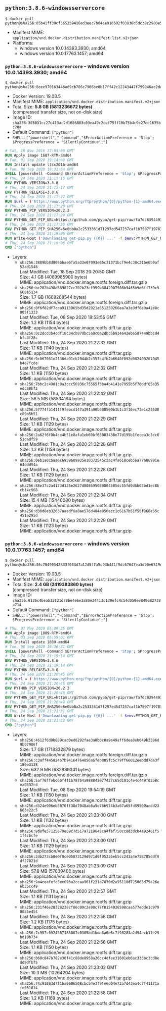 ## `python:3.8.6-windowsservercore`

```console
$ docker pull python@sha256:05b41ff30cf565259416ed3eec7b04ee916592f03838d5dc39c2980e550e4b86
```

-	Manifest MIME: `application/vnd.docker.distribution.manifest.list.v2+json`
-	Platforms:
	-	windows version 10.0.14393.3930; amd64
	-	windows version 10.0.17763.1457; amd64

### `python:3.8.6-windowsservercore` - windows version 10.0.14393.3930; amd64

```console
$ docker pull python@sha256:8eee970163446ad9cb786c7966be8b17ff42c12243447f799946ae2dac02746a
```

-	Docker Version: 19.03.5
-	Manifest MIME: `application/vnd.docker.distribution.manifest.v2+json`
-	Total Size: **5.8 GB (5813236672 bytes)**  
	(compressed transfer size, not on-disk size)
-	Image ID: `sha256:305031cc27c413ac2d1686883c09ea49c2cef75ff10b75b4c9e27ee1635bc78a`
-	Default Command: `["python"]`
-	`SHELL`: `["powershell","-Command","$ErrorActionPreference = 'Stop'; $ProgressPreference = 'SilentlyContinue';"]`

```dockerfile
# Sat, 19 Nov 2016 17:05:00 GMT
RUN Apply image 1607-RTM-amd64
# Tue, 01 Sep 2020 19:14:00 GMT
RUN Install update ltsc2016-amd64
# Tue, 08 Sep 2020 19:31:34 GMT
SHELL [powershell -Command $ErrorActionPreference = 'Stop'; $ProgressPreference = 'SilentlyContinue';]
# Thu, 24 Sep 2020 21:15:16 GMT
ENV PYTHON_VERSION=3.8.6
# Thu, 24 Sep 2020 21:15:17 GMT
ENV PYTHON_RELEASE=3.8.6
# Thu, 24 Sep 2020 21:17:27 GMT
RUN $url = ('https://www.python.org/ftp/python/{0}/python-{1}-amd64.exe' -f $env:PYTHON_RELEASE, $env:PYTHON_VERSION); 	Write-Host ('Downloading {0} ...' -f $url); 	[Net.ServicePointManager]::SecurityProtocol = [Net.SecurityProtocolType]::Tls12; 	Invoke-WebRequest -Uri $url -OutFile 'python.exe'; 		Write-Host 'Installing ...'; 	Start-Process python.exe -Wait 		-ArgumentList @( 			'/quiet', 			'InstallAllUsers=1', 			'TargetDir=C:\Python', 			'PrependPath=1', 			'Shortcuts=0', 			'Include_doc=0', 			'Include_pip=0', 			'Include_test=0' 		); 		$env:PATH = [Environment]::GetEnvironmentVariable('PATH', [EnvironmentVariableTarget]::Machine); 		Write-Host 'Verifying install ...'; 	Write-Host '  python --version'; python --version; 		Write-Host 'Removing ...'; 	Remove-Item python.exe -Force; 		Write-Host 'Complete.'
# Thu, 24 Sep 2020 21:17:28 GMT
ENV PYTHON_PIP_VERSION=20.2.3
# Thu, 24 Sep 2020 21:17:29 GMT
ENV PYTHON_GET_PIP_URL=https://github.com/pypa/get-pip/raw/fa7dc83944936bf09a0e4cb5d5ec852c0d256599/get-pip.py
# Thu, 24 Sep 2020 21:17:30 GMT
ENV PYTHON_GET_PIP_SHA256=6e0bb0a2c2533361d7f297ed547237caf1b7507f197835974c0dd7eba998c53c
# Thu, 24 Sep 2020 21:19:05 GMT
RUN Write-Host ('Downloading get-pip.py ({0}) ...' -f $env:PYTHON_GET_PIP_URL); 	[Net.ServicePointManager]::SecurityProtocol = [Net.SecurityProtocolType]::Tls12; 	Invoke-WebRequest -Uri $env:PYTHON_GET_PIP_URL -OutFile 'get-pip.py'; 	Write-Host ('Verifying sha256 ({0}) ...' -f $env:PYTHON_GET_PIP_SHA256); 	if ((Get-FileHash 'get-pip.py' -Algorithm sha256).Hash -ne $env:PYTHON_GET_PIP_SHA256) { 		Write-Host 'FAILED!'; 		exit 1; 	}; 		Write-Host ('Installing pip=={0} ...' -f $env:PYTHON_PIP_VERSION); 	python get-pip.py 		--disable-pip-version-check 		--no-cache-dir 		('pip=={0}' -f $env:PYTHON_PIP_VERSION) 	; 	Remove-Item get-pip.py -Force; 		Write-Host 'Verifying pip install ...'; 	pip --version; 		Write-Host 'Complete.'
# Thu, 24 Sep 2020 21:19:06 GMT
CMD ["python"]
```

-	Layers:
	-	`sha256:3889bb8d808bbae6fa5a33e07093e65c31371bcf9e4c38c21be6b9af52ad1548`  
		Last Modified: Tue, 18 Sep 2018 20:20:50 GMT  
		Size: 4.1 GB (4069985900 bytes)  
		MIME: application/vnd.docker.image.rootfs.foreign.diff.tar.gzip
	-	`sha256:bc202b498d589027cc702b23cf959b8842907508b3465b9d6ff739c9668e5134`  
		Size: 1.7 GB (1669268544 bytes)  
		MIME: application/vnd.docker.image.rootfs.foreign.diff.tar.gzip
	-	`sha256:8f6f82df7cca9113965bd35d2921a651250266aa7a3a9df6a0a42e8c005f1333`  
		Last Modified: Tue, 08 Sep 2020 19:53:55 GMT  
		Size: 1.2 KB (1154 bytes)  
		MIME: application/vnd.docker.image.rootfs.diff.tar.gzip
	-	`sha256:0c2dcd3b4cdf18c34cb87dbc5a0c0a2dbc6b934642eb6587449bbcd4bfc3f28c`  
		Last Modified: Thu, 24 Sep 2020 21:22:32 GMT  
		Size: 1.1 KB (1140 bytes)  
		MIME: application/vnd.docker.image.rootfs.diff.tar.gzip
	-	`sha256:9c067061e2138da91cb2944b2c357c4fb2b6640f092d082409207045b4e7fcde`  
		Last Modified: Thu, 24 Sep 2020 21:22:32 GMT  
		Size: 1.1 KB (1150 bytes)  
		MIME: application/vnd.docker.image.rootfs.diff.tar.gzip
	-	`sha256:7bbc2c4901c9a3ccc56936c75565f3ba4b4141e7955b5f70ddf65e35edca8bf2`  
		Last Modified: Thu, 24 Sep 2020 21:22:42 GMT  
		Size: 58.5 MB (58534164 bytes)  
		MIME: application/vnd.docker.image.rootfs.diff.tar.gzip
	-	`sha256:57774fb1411f9febcd147a391a00b500560b1b1c3f16ec73e1c23638c09a5b51`  
		Last Modified: Thu, 24 Sep 2020 21:22:29 GMT  
		Size: 1.1 KB (1129 bytes)  
		MIME: application/vnd.docker.image.rootfs.diff.tar.gzip
	-	`sha256:2a62f6f0b4ce4b51e8afa1eb60bf63003438e77d195b1fecea3c3cc651cadf59`  
		Last Modified: Thu, 24 Sep 2020 21:22:28 GMT  
		Size: 1.2 KB (1159 bytes)  
		MIME: application/vnd.docker.image.rootfs.diff.tar.gzip
	-	`sha256:0eb1a0cbaa6c6959609935e10372545c2ac4fa618ceb56a77a86991e64ddd94a`  
		Last Modified: Thu, 24 Sep 2020 21:22:28 GMT  
		Size: 1.1 KB (1129 bytes)  
		MIME: application/vnd.docker.image.rootfs.diff.tar.gzip
	-	`sha256:88e37c2a4173d125e2627d808695080004505dc55fd9d6b03bd1ec8bcb14c968`  
		Last Modified: Thu, 24 Sep 2020 21:22:34 GMT  
		Size: 15.4 MB (15440080 bytes)  
		MIME: application/vnd.docker.image.rootfs.diff.tar.gzip
	-	`sha256:d30d8eb32637aaedf0a8ae576d404a050ecc1c6167b51f55f868e55c451e295d`  
		Last Modified: Thu, 24 Sep 2020 21:22:29 GMT  
		Size: 1.1 KB (1123 bytes)  
		MIME: application/vnd.docker.image.rootfs.diff.tar.gzip

### `python:3.8.6-windowsservercore` - windows version 10.0.17763.1457; amd64

```console
$ docker pull python@sha256:36c78490542333f033d7a12d5f7a5c94b441f9dc67647ea3d90e6519e54cc86a
```

-	Docker Version: 19.03.5
-	Manifest MIME: `application/vnd.docker.distribution.manifest.v2+json`
-	Total Size: **2.4 GB (2419383860 bytes)**  
	(compressed transfer size, not on-disk size)
-	Image ID: `sha256:9136c4beab32121d78be4e6e3a80e34413c139efc4c54d059ee849082738a714`
-	Default Command: `["python"]`
-	`SHELL`: `["powershell","-Command","$ErrorActionPreference = 'Stop'; $ProgressPreference = 'SilentlyContinue';"]`

```dockerfile
# Thu, 07 May 2020 05:09:25 GMT
RUN Apply image 1809-RTM-amd64
# Thu, 03 Sep 2020 05:59:01 GMT
RUN Install update 1809-amd64
# Tue, 08 Sep 2020 19:36:31 GMT
SHELL [powershell -Command $ErrorActionPreference = 'Stop'; $ProgressPreference = 'SilentlyContinue';]
# Thu, 24 Sep 2020 21:19:14 GMT
ENV PYTHON_VERSION=3.8.6
# Thu, 24 Sep 2020 21:19:14 GMT
ENV PYTHON_RELEASE=3.8.6
# Thu, 24 Sep 2020 21:20:45 GMT
RUN $url = ('https://www.python.org/ftp/python/{0}/python-{1}-amd64.exe' -f $env:PYTHON_RELEASE, $env:PYTHON_VERSION); 	Write-Host ('Downloading {0} ...' -f $url); 	[Net.ServicePointManager]::SecurityProtocol = [Net.SecurityProtocolType]::Tls12; 	Invoke-WebRequest -Uri $url -OutFile 'python.exe'; 		Write-Host 'Installing ...'; 	Start-Process python.exe -Wait 		-ArgumentList @( 			'/quiet', 			'InstallAllUsers=1', 			'TargetDir=C:\Python', 			'PrependPath=1', 			'Shortcuts=0', 			'Include_doc=0', 			'Include_pip=0', 			'Include_test=0' 		); 		$env:PATH = [Environment]::GetEnvironmentVariable('PATH', [EnvironmentVariableTarget]::Machine); 		Write-Host 'Verifying install ...'; 	Write-Host '  python --version'; python --version; 		Write-Host 'Removing ...'; 	Remove-Item python.exe -Force; 		Write-Host 'Complete.'
# Thu, 24 Sep 2020 21:20:46 GMT
ENV PYTHON_PIP_VERSION=20.2.3
# Thu, 24 Sep 2020 21:20:48 GMT
ENV PYTHON_GET_PIP_URL=https://github.com/pypa/get-pip/raw/fa7dc83944936bf09a0e4cb5d5ec852c0d256599/get-pip.py
# Thu, 24 Sep 2020 21:20:49 GMT
ENV PYTHON_GET_PIP_SHA256=6e0bb0a2c2533361d7f297ed547237caf1b7507f197835974c0dd7eba998c53c
# Thu, 24 Sep 2020 21:21:31 GMT
RUN Write-Host ('Downloading get-pip.py ({0}) ...' -f $env:PYTHON_GET_PIP_URL); 	[Net.ServicePointManager]::SecurityProtocol = [Net.SecurityProtocolType]::Tls12; 	Invoke-WebRequest -Uri $env:PYTHON_GET_PIP_URL -OutFile 'get-pip.py'; 	Write-Host ('Verifying sha256 ({0}) ...' -f $env:PYTHON_GET_PIP_SHA256); 	if ((Get-FileHash 'get-pip.py' -Algorithm sha256).Hash -ne $env:PYTHON_GET_PIP_SHA256) { 		Write-Host 'FAILED!'; 		exit 1; 	}; 		Write-Host ('Installing pip=={0} ...' -f $env:PYTHON_PIP_VERSION); 	python get-pip.py 		--disable-pip-version-check 		--no-cache-dir 		('pip=={0}' -f $env:PYTHON_PIP_VERSION) 	; 	Remove-Item get-pip.py -Force; 		Write-Host 'Verifying pip install ...'; 	pip --version; 		Write-Host 'Complete.'
# Thu, 24 Sep 2020 21:21:32 GMT
CMD ["python"]
```

-	Layers:
	-	`sha256:4612f6d0b889cad0ed0292fae3a0b0c8a9e49aff6dea8eb049b2386d9b07986f`  
		Size: 1.7 GB (1718332879 bytes)  
		MIME: application/vnd.docker.image.rootfs.foreign.diff.tar.gzip
	-	`sha256:c3aff44502467b94164764856a6feb805fc5c79ff66012eebdd7da3f180e3138`  
		Size: 632.9 MB (632939341 bytes)  
		MIME: application/vnd.docker.image.rootfs.foreign.diff.tar.gzip
	-	`sha256:5af76ffebd6bf4f1b787b4a988842077427c65d101c4e4c449f02b8cea0332cd`  
		Last Modified: Tue, 08 Sep 2020 19:54:19 GMT  
		Size: 1.1 KB (1150 bytes)  
		MIME: application/vnd.docker.image.rootfs.diff.tar.gzip
	-	`sha256:d324e906eb5870ff38d7048ab6a5e76b974b3a67a65fd89509acdd23663e22c5`  
		Last Modified: Thu, 24 Sep 2020 21:23:00 GMT  
		Size: 1.1 KB (1132 bytes)  
		MIME: application/vnd.docker.image.rootfs.diff.tar.gzip
	-	`sha256:8d8fe57125679e69c7d517a7219648ca4faf750cc8d3dcb4a92461f51f4cbcfe`  
		Last Modified: Thu, 24 Sep 2020 21:23:00 GMT  
		Size: 1.1 KB (1129 bytes)  
		MIME: application/vnd.docker.image.rootfs.diff.tar.gzip
	-	`sha256:2db273cb8e0f0ce05873129d971d9f05236eb5cc243a4e758785ddf9df27021d`  
		Last Modified: Thu, 24 Sep 2020 21:23:09 GMT  
		Size: 57.8 MB (57839400 bytes)  
		MIME: application/vnd.docker.image.rootfs.diff.tar.gzip
	-	`sha256:9a4ceafefc3ee093a2ccaa961f221a7830d2a95118d725063d75a26e6b35cc49`  
		Last Modified: Thu, 24 Sep 2020 21:22:57 GMT  
		Size: 1.1 KB (1131 bytes)  
		MIME: application/vnd.docker.image.rootfs.diff.tar.gzip
	-	`sha256:231f46e28328238cf06c09c2e98c77f8154936598caa577edde1c9790055e454`  
		Last Modified: Thu, 24 Sep 2020 21:22:58 GMT  
		Size: 1.2 KB (1175 bytes)  
		MIME: application/vnd.docker.image.rootfs.diff.tar.gzip
	-	`sha256:7c957c5924587185007c0305bd1bda3a6e6c7f98283a2d94ecb17e29bd10b734`  
		Last Modified: Thu, 24 Sep 2020 21:22:58 GMT  
		Size: 1.1 KB (1150 bytes)  
		MIME: application/vnd.docker.image.rootfs.diff.tar.gzip
	-	`sha256:060c847b782e30f41c88de8958a26cc4dfee31601eb6ac333bc3cd8edd9dfbf5`  
		Last Modified: Thu, 24 Sep 2020 21:23:02 GMT  
		Size: 10.3 MB (10264204 bytes)  
		MIME: application/vnd.docker.image.rootfs.diff.tar.gzip
	-	`sha256:74c91083d7f1ba0606508cbc54e3f9fe6d04e72a7d43ea4c7f41171afe051814`  
		Last Modified: Thu, 24 Sep 2020 21:22:58 GMT  
		Size: 1.2 KB (1169 bytes)  
		MIME: application/vnd.docker.image.rootfs.diff.tar.gzip
